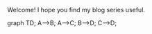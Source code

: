 Welcome! I hope you find my blog series useful. 

<div class="mermaid">
graph TD;
    A-->B;
    A-->C;
    B-->D;
    C-->D;
</div> 